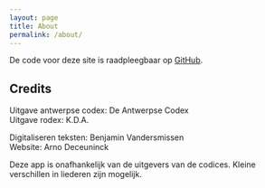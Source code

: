 ```yaml
---
layout: page
title: About
permalink: /about/
---
```


De code voor deze site is raadpleegbaar op [GitHub](https://github.com/arnodeceuninck/studentencodex/tree/master/_rodex_oud).

## Credits
Uitgave antwerpse codex: De Antwerpse Codex\
Uitgave rodex: K.D.A.


Digitaliseren teksten: Benjamin Vandersmissen\
Website: Arno Deceuninck


Deze app is onafhankelijk van de uitgevers van de codices. Kleine verschillen in liederen zijn mogelijk.
